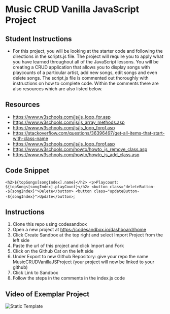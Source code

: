 # Music CRUD Vanilla JavaScript Project

## Student Instructions

- For this project, you will be looking at the starter code and following the directions in the scripts.js file. The project will require you to apply what you have learned throughout all of the JavaScript lessons. You will be creating a CRUD application that allows you to display songs with playcounts of a particular artist, add new songs, edit songs and even delete songs. The script.js file is commented out thoroughly with instructions on how to complete code. Within the comments there are also resources which are also listed below. 
## Resources

- https://www.w3schools.com/js/js_loop_for.asp
- https://www.w3schools.com/js/js_array_methods.asp
- https://www.w3schools.com/js/js_loop_forof.asp
- https://stackoverflow.com/questions/36396497/get-all-items-that-start-with-class-name
- https://www.w3schools.com/js/js_loop_forof.asp
- https://www.w3schools.com/howto/howto_js_remove_class.asp
- https://www.w3schools.com/howto/howto_js_add_class.asp

## Code Snippet 
`
    <h2>${topSongs[songIndex].name}</h2>
    <p>Playcount: ${topSongs[songIndex].playCount}</h2>
    <button class="deleteButton--${songIndex}">Delete</button>
    <button class="updateButton--${songIndex}">Update</button>
    `;

## Instructions

1. Clone this repo using codesandbox
2. Open a new project at https://codesandbox.io/dashboard/home
3. Click Create Sandbox at the top right and select Import Project from the left side
4. Paste the url of this project and click Import and Fork
5. Click on the Github Cat on the left side
6. Under Export to new Github Repository: give your repo the name MusicCRUDVanillaJSProject (your project will now be linked to your github)
7. Click Link to Sandbox
8. Follow the steps in the comments in the index.js code

## Video of Exemplar Project

![Static Template](https://user-images.githubusercontent.com/57641506/120527917-e511c080-c3a8-11eb-95c3-34dbf97ddd1f.gif)
